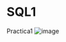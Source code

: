 # SQL1
Practica1
![image](https://user-images.githubusercontent.com/82065674/170404223-d1d64ad1-6326-4fec-9dad-fd44f44e61ce.png)

